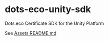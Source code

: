 # dots-eco-unity-sdk
Dots.eco Certificate SDK for the Unity Platform

See [Assets README.md](Assets/DotsEcoCertificateSDK/README.md)
